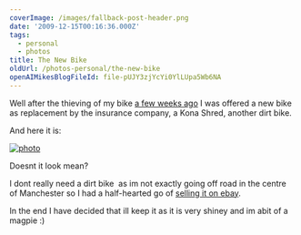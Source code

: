 ```yaml
---
coverImage: /images/fallback-post-header.png
date: '2009-12-15T00:16:36.000Z'
tags:
  - personal
  - photos
title: The New Bike
oldUrl: /photos-personal/the-new-bike
openAIMikesBlogFileId: file-pUJY3zjYcYi0YlLUpa5Wb6NA
---
```


Well after the thieving of my bike [a few weeks ago](https://www.mikecann.co.uk/misc/bike-be-gone/) I was offered a new bike as replacement by the insurance company, a Kona Shred, another dirt bike.

<!-- more -->

And here it is:

[![photo](/wp-content/uploads/2009/12/photo.jpg "photo")](/wp-content/uploads/2009/12/photo.jpg)

Doesnt it look mean?

I dont really need a dirt bike  as im not exactly going off road in the centre of Manchester so I had a half-hearted go of [selling it on ebay](https://cgi.ebay.co.uk/ws/eBayISAPI.dll?ViewItem&item=280436238262&ssPageName=STRK:MESELX:IT).

In the end I have decided that ill keep it as it is very shiney and im abit of a magpie :)
